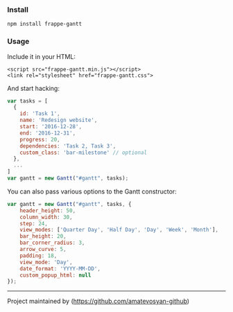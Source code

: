 

### Install
```
npm install frappe-gantt
```

### Usage
Include it in your HTML:
```
<script src="frappe-gantt.min.js"></script>
<link rel="stylesheet" href="frappe-gantt.css">
```

And start hacking:
```js
var tasks = [
  {
    id: 'Task 1',
    name: 'Redesign website',
    start: '2016-12-28',
    end: '2016-12-31',
    progress: 20,
    dependencies: 'Task 2, Task 3',
    custom_class: 'bar-milestone' // optional
  },
  ...
]
var gantt = new Gantt("#gantt", tasks);
```

You can also pass various options to the Gantt constructor:
```js
var gantt = new Gantt("#gantt", tasks, {
    header_height: 50,
    column_width: 30,
    step: 24,
    view_modes: ['Quarter Day', 'Half Day', 'Day', 'Week', 'Month'],
    bar_height: 20,
    bar_corner_radius: 3,
    arrow_curve: 5,
    padding: 18,
    view_mode: 'Day',
    date_format: 'YYYY-MM-DD',
    custom_popup_html: null
});
```


------------------
Project maintained by (https://github.com/amatevosyan-github)
